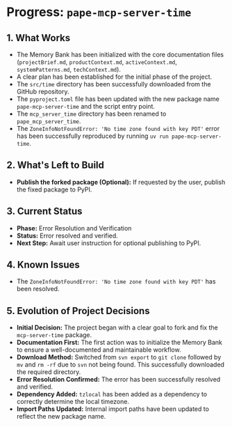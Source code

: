 # Progress: `pape-mcp-server-time`

## 1. What Works

- The Memory Bank has been initialized with the core documentation files (`projectBrief.md`, `productContext.md`, `activeContext.md`, `systemPatterns.md`, `techContext.md`).
- A clear plan has been established for the initial phase of the project.
- The `src/time` directory has been successfully downloaded from the GitHub repository.
- The `pyproject.toml` file has been updated with the new package name `pape-mcp-server-time` and the script entry point.
- The `mcp_server_time` directory has been renamed to `pape_mcp_server_time`.
- The `ZoneInfoNotFoundError: 'No time zone found with key PDT'` error has been successfully reproduced by running `uv run pape-mcp-server-time`.

## 2. What's Left to Build

- **Publish the forked package (Optional):** If requested by the user, publish the fixed package to PyPI.

## 3. Current Status

- **Phase:** Error Resolution and Verification
- **Status:** Error resolved and verified.
- **Next Step:** Await user instruction for optional publishing to PyPI.

## 4. Known Issues

- The `ZoneInfoNotFoundError: 'No time zone found with key PDT'` has been resolved.

## 5. Evolution of Project Decisions

- **Initial Decision:** The project began with a clear goal to fork and fix the `mcp-server-time` package.
- **Documentation First:** The first action was to initialize the Memory Bank to ensure a well-documented and maintainable workflow.
- **Download Method:** Switched from `svn export` to `git clone` followed by `mv` and `rm -rf` due to `svn` not being found. This successfully downloaded the required directory.
- **Error Resolution Confirmed:** The error has been successfully resolved and verified.
- **Dependency Added:** `tzlocal` has been added as a dependency to correctly determine the local timezone.
- **Import Paths Updated:** Internal import paths have been updated to reflect the new package name.
